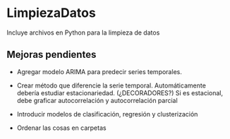 # LimpiezaDatos
Incluye archivos en Python para la limpieza de datos

## Mejoras pendientes
- Agregar modelo ARIMA para predecir series temporales.
- Crear método que diferencie la serie temporal.
    Automáticamente debería estudiar estacionariedad. (¿DECORADORES?)
    Si es estacional, debe graficar autocorrelación y autocorrelación parcial

- Introducir modelos de clasificación, regresión y clusterización


- Ordenar las cosas en carpetas